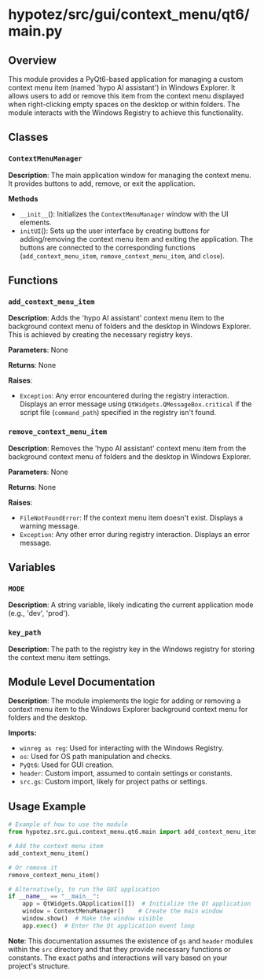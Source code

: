 # hypotez/src/gui/context_menu/qt6/main.py

## Overview

This module provides a PyQt6-based application for managing a custom context menu item (named 'hypo AI assistant') in Windows Explorer.  It allows users to add or remove this item from the context menu displayed when right-clicking empty spaces on the desktop or within folders. The module interacts with the Windows Registry to achieve this functionality.


## Classes

### `ContextMenuManager`

**Description**: The main application window for managing the context menu. It provides buttons to add, remove, or exit the application.

**Methods**

- `__init__`(): Initializes the `ContextMenuManager` window with the UI elements.
- `initUI`(): Sets up the user interface by creating buttons for adding/removing the context menu item and exiting the application.  The buttons are connected to the corresponding functions (`add_context_menu_item`, `remove_context_menu_item`, and `close`).


## Functions

### `add_context_menu_item`

**Description**: Adds the 'hypo AI assistant' context menu item to the background context menu of folders and the desktop in Windows Explorer. This is achieved by creating the necessary registry keys.

**Parameters**:
None

**Returns**:
None

**Raises**:
- `Exception`: Any error encountered during the registry interaction.  Displays an error message using `QtWidgets.QMessageBox.critical` if the script file (`command_path`) specified in the registry isn't found.


### `remove_context_menu_item`

**Description**: Removes the 'hypo AI assistant' context menu item from the background context menu of folders and the desktop in Windows Explorer.

**Parameters**:
None

**Returns**:
None

**Raises**:
- `FileNotFoundError`: If the context menu item doesn't exist. Displays a warning message.
- `Exception`: Any other error during registry interaction. Displays an error message.


## Variables

### `MODE`

**Description**: A string variable, likely indicating the current application mode (e.g., 'dev', 'prod').

### `key_path`
**Description**: The path to the registry key in the Windows registry for storing the context menu item settings.


## Module Level Documentation

**Description**: The module implements the logic for adding or removing a context menu item to the Windows Explorer background context menu for folders and the desktop.

**Imports:**

- `winreg as reg`: Used for interacting with the Windows Registry.
- `os`: Used for OS path manipulation and checks.
- `PyQt6`: Used for GUI creation.
- `header`: Custom import, assumed to contain settings or constants.
- `src.gs`: Custom import, likely for project paths or settings.


## Usage Example

```python
# Example of how to use the module
from hypotez.src.gui.context_menu.qt6.main import add_context_menu_item, remove_context_menu_item, ContextMenuManager

# Add the context menu item
add_context_menu_item()

# Or remove it
remove_context_menu_item()

# Alternatively, to run the GUI application
if __name__ == "__main__":
    app = QtWidgets.QApplication([])  # Initialize the Qt application
    window = ContextMenuManager()    # Create the main window
    window.show()  # Make the window visible
    app.exec()  # Enter the Qt application event loop
```

**Note**:  This documentation assumes the existence of `gs` and `header` modules within the `src` directory and that they provide necessary functions or constants.  The exact paths and interactions will vary based on your project's structure.